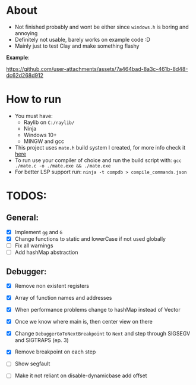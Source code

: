 # About

- Not finished probably and wont be either since `windows.h` is boring and annoying
- Definitely not usable, barely works on example code :D
- Mainly just to test Clay and make something flashy

**Example**:

https://github.com/user-attachments/assets/7a464bad-8a3c-461b-8d48-dc62d268d912

# How to run

- You must have: 
    - Raylib on `C:/raylib/`
    - Ninja
    - Windows 10+
    - MINGW and gcc
- This project uses `mate.h` build system I created, for more info check it [here](https://github.com/TomasBorquez/mate.h)
- To run use your compiler of choice and run the build script with: `gcc ./mate.c -o ./mate.exe && ./mate.exe` 
- For better LSP support run: `ninja -t compdb > compile_commands.json`

# TODOS:

## General:
- [x] Implement `gg` and `G`
- [x] Change functions to static and lowerCase if not used globally
- [ ] Fix all warnings
- [ ] Add hashMap abstraction

## Debugger:
- [x] Remove non existent registers
- [x] Array of function names and addresses
- [x] When performance problems change to hashMap instead of Vector
- [x] Once we know where main is, then center view on there
- [x] Change `DebuggerGoToNextBreakpoint` to `Next` and step through SIGSEGV and SIGTRAPS (ep. 3)
- [x] Remove breakpoint on each step
- [ ] Show segfault
- [ ] Make it not reliant on disable-dynamicbase add offset

